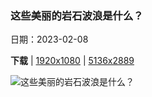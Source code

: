 ### 这些美丽的岩石波浪是什么？

日期：2023-02-08

**下载**  |  [1920x1080](https://cn.bing.com/th?id=OHR.LowerAntelopeAZ_ZH-CN4758496750_1920x1080.jpg)  |  [5136x2889](https://cn.bing.com/th?id=OHR.LowerAntelopeAZ_ZH-CN4758496750_UHD.jpg)

![这些美丽的岩石波浪是什么？](https://cn.bing.com/th?id=OHR.LowerAntelopeAZ_ZH-CN4758496750_1920x1080.jpg "下羚羊峡谷，亚利桑那州，美国 (© AZCat/Getty Images)")

